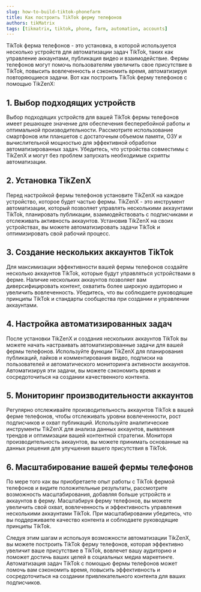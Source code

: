 ```yaml
---
slug: how-to-build-tiktok-phonefarm
title: Как построить TikTok ферму телефонов
authors: tikMatrix
tags: [tikmatrix, tiktok, phone, farm, automation, accounts]
---
```


TikTok ферма телефонов - это установка, в которой используется несколько устройств для автоматизации задач TikTok, таких как управление аккаунтами, публикация видео и взаимодействие. Фермы телефонов могут помочь пользователям увеличить свое присутствие в TikTok, повысить вовлеченность и сэкономить время, автоматизируя повторяющиеся задачи. Вот как построить TikTok ферму телефонов с помощью TikZenX:

<!--truncate-->

## 1. Выбор подходящих устройств

Выбор подходящих устройств для вашей TikTok фермы телефонов имеет решающее значение для обеспечения бесперебойной работы и оптимальной производительности. Рассмотрите использование смартфонов или планшетов с достаточным объемом памяти, ОЗУ и вычислительной мощностью для эффективной обработки автоматизированных задач. Убедитесь, что устройства совместимы с TikZenX и могут без проблем запускать необходимые скрипты автоматизации.

## 2. Установка TikZenX

Перед настройкой фермы телефонов установите TikZenX на каждое устройство, которое будет частью фермы. TikZenX - это инструмент автоматизации, который позволяет управлять несколькими аккаунтами TikTok, планировать публикации, взаимодействовать с подписчиками и отслеживать активность аккаунтов. Установив TikZenX на своих устройствах, вы можете автоматизировать задачи TikTok и оптимизировать свой рабочий процесс.

## 3. Создание нескольких аккаунтов TikTok

Для максимизации эффективности вашей фермы телефонов создайте несколько аккаунтов TikTok, которые будут управляться устройствами в ферме. Наличие нескольких аккаунтов позволяет вам диверсифицировать контент, охватить более широкую аудиторию и увеличить вовлеченность. Убедитесь, что вы соблюдаете руководящие принципы TikTok и стандарты сообщества при создании и управлении аккаунтами.

## 4. Настройка автоматизированных задач

После установки TikZenX и создания нескольких аккаунтов TikTok вы можете начать настраивать автоматизированные задачи для вашей фермы телефонов. Используйте функции TikZenX для планирования публикаций, лайков и комментирования видео, подписки на пользователей и автоматического мониторинга активности аккаунтов. Автоматизируя эти задачи, вы можете сэкономить время и сосредоточиться на создании качественного контента.

## 5. Мониторинг производительности аккаунтов

Регулярно отслеживайте производительность аккаунтов TikTok в вашей ферме телефонов, чтобы отслеживать уровни вовлеченности, рост подписчиков и охват публикаций. Используйте аналитические инструменты TikZenX для анализа данных аккаунтов, выявления трендов и оптимизации вашей контентной стратегии. Мониторя производительность аккаунтов, вы можете принимать основанные на данных решения для улучшения вашего присутствия в TikTok.

## 6. Масштабирование вашей фермы телефонов

По мере того как вы приобретаете опыт работы с TikTok фермой телефонов и видите положительные результаты, рассмотрите возможность масштабирования, добавляя больше устройств и аккаунтов в ферму. Масштабируя ферму телефонов, вы можете увеличить свой охват, вовлеченность и эффективность управления несколькими аккаунтами TikTok. При масштабировании убедитесь, что вы поддерживаете качество контента и соблюдаете руководящие принципы TikTok.

Следуя этим шагам и используя возможности автоматизации TikZenX, вы можете построить TikTok ферму телефонов, которая эффективно увеличит ваше присутствие в TikTok, вовлечет вашу аудиторию и поможет достичь ваших целей в социальных медиа маркетинге. Автоматизация задач TikTok с помощью фермы телефонов может помочь вам сэкономить время, повысить эффективность и сосредоточиться на создании привлекательного контента для ваших подписчиков.

